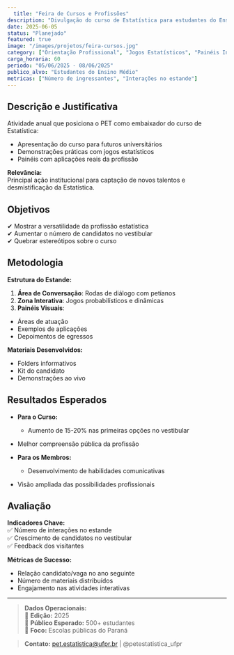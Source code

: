 ```yaml
---
  title: "Feira de Cursos e Profissões"
description: "Divulgação do curso de Estatística para estudantes do Ensino Médio na feira anual da UFPR"
date: 2025-06-05
status: "Planejado"
featured: true
image: "/images/projetos/feira-cursos.jpg"
category: ["Orientação Profissional", "Jogos Estatísticos", "Painéis Interativos"]
carga_horaria: 60
periodo: "05/06/2025 - 08/06/2025"
publico_alvo: "Estudantes do Ensino Médio"
metricas: ["Número de ingressantes", "Interações no estande"]
---
```

  
  ## **Descrição e Justificativa**
  
  Atividade anual que posiciona o PET como embaixador do curso de Estatística:
  
  - Apresentação do curso para futuros universitários  
- Demonstrações práticas com jogos estatísticos  
- Painéis com aplicações reais da profissão  

**Relevância:**  
  Principal ação institucional para captação de novos talentos e desmistificação da Estatística.

## **Objetivos**

✔ Mostrar a versatilidade da profissão estatística  
✔ Aumentar o número de candidatos no vestibular  
✔ Quebrar estereótipos sobre o curso  

## **Metodologia**

**Estrutura do Estande:**  
  1. **Área de Conversação**: Rodas de diálogo com petianos  
2. **Zona Interativa**: Jogos probabilísticos e dinâmicas  
3. **Painéis Visuais**:  
  - Áreas de atuação  
- Exemplos de aplicações  
- Depoimentos de egressos  

**Materiais Desenvolvidos:**  
  - Folders informativos  
- Kit do candidato  
- Demonstrações ao vivo  

## **Resultados Esperados**

- **Para o Curso:**  
  - Aumento de 15-20% nas primeiras opções no vestibular  
- Melhor compreensão pública da profissão  

- **Para os Membros:**  
  - Desenvolvimento de habilidades comunicativas  
- Visão ampliada das possibilidades profissionais  

## **Avaliação**

**Indicadores Chave:**  
  ✅ Número de interações no estande  
✅ Crescimento de candidatos no vestibular  
✅ Feedback dos visitantes  

**Métricas de Sucesso:**  
  - Relação candidato/vaga no ano seguinte  
- Número de materiais distribuídos  
- Engajamento nas atividades interativas  

---
  
  > **Dados Operacionais:**  
  > 📅 **Edição:** 2025  
> 👥 **Público Esperado:** 500+ estudantes  
> 🎯 **Foco:** Escolas públicas do Paraná  

> **Contato:** pet.estatistica@ufpr.br | @petestatistica_ufpr